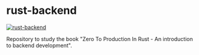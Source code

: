 # rust-backend

[![rust-backend](https://github.com/nahumsa/rust-backend/actions/workflows/rust.yml/badge.svg)](https://github.com/nahumsa/rust-backend/actions/workflows/rust.yml)

Repository to study the book "Zero To Production In Rust - An introduction to backend development".
